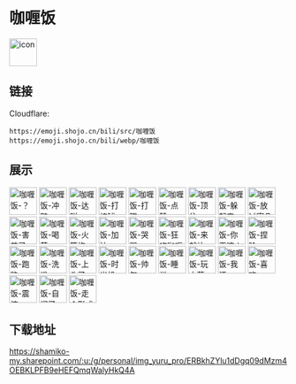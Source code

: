# 咖喱饭
<img src="https://emoji.shojo.cn/bili/src/咖喱饭/icon.png" width="50" height="50" alt="icon">

## 链接
Cloudflare:
```
https://emoji.shojo.cn/bili/src/咖喱饭
https://emoji.shojo.cn/bili/webp/咖喱饭
```
## 展示
<img src="https://emoji.shojo.cn/bili/src/咖喱饭/咖喱饭-？.png" width="50" height="50" alt="咖喱饭-？">
<img src="https://emoji.shojo.cn/bili/src/咖喱饭/咖喱饭-冲鸭.png" width="50" height="50" alt="咖喱饭-冲鸭">
<img src="https://emoji.shojo.cn/bili/src/咖喱饭/咖喱饭-达咩.png" width="50" height="50" alt="咖喱饭-达咩">
<img src="https://emoji.shojo.cn/bili/src/咖喱饭/咖喱饭-打棒球.png" width="50" height="50" alt="咖喱饭-打棒球">
<img src="https://emoji.shojo.cn/bili/src/咖喱饭/咖喱饭-打碟.png" width="50" height="50" alt="咖喱饭-打碟">
<img src="https://emoji.shojo.cn/bili/src/咖喱饭/咖喱饭-点赞.png" width="50" height="50" alt="咖喱饭-点赞">
<img src="https://emoji.shojo.cn/bili/src/咖喱饭/咖喱饭-顶住.png" width="50" height="50" alt="咖喱饭-顶住">
<img src="https://emoji.shojo.cn/bili/src/咖喱饭/咖喱饭-躲起来.png" width="50" height="50" alt="咖喱饭-躲起来">
<img src="https://emoji.shojo.cn/bili/src/咖喱饭/咖喱饭-放过寄几.png" width="50" height="50" alt="咖喱饭-放过寄几">
<img src="https://emoji.shojo.cn/bili/src/咖喱饭/咖喱饭-害羞了.png" width="50" height="50" alt="咖喱饭-害羞了">
<img src="https://emoji.shojo.cn/bili/src/咖喱饭/咖喱饭-喝茶.png" width="50" height="50" alt="咖喱饭-喝茶">
<img src="https://emoji.shojo.cn/bili/src/咖喱饭/咖喱饭-火箭炮.png" width="50" height="50" alt="咖喱饭-火箭炮">
<img src="https://emoji.shojo.cn/bili/src/咖喱饭/咖喱饭-加油.png" width="50" height="50" alt="咖喱饭-加油">
<img src="https://emoji.shojo.cn/bili/src/咖喱饭/咖喱饭-哭哭.png" width="50" height="50" alt="咖喱饭-哭哭">
<img src="https://emoji.shojo.cn/bili/src/咖喱饭/咖喱饭-狂吃咖喱饭.png" width="50" height="50" alt="咖喱饭-狂吃咖喱饭">
<img src="https://emoji.shojo.cn/bili/src/咖喱饭/咖喱饭-来就补.png" width="50" height="50" alt="咖喱饭-来就补">
<img src="https://emoji.shojo.cn/bili/src/咖喱饭/咖喱饭-你干嘛！.png" width="50" height="50" alt="咖喱饭-你干嘛！">
<img src="https://emoji.shojo.cn/bili/src/咖喱饭/咖喱饭-捏脸.png" width="50" height="50" alt="咖喱饭-捏脸">
<img src="https://emoji.shojo.cn/bili/src/咖喱饭/咖喱饭-跑路.png" width="50" height="50" alt="咖喱饭-跑路">
<img src="https://emoji.shojo.cn/bili/src/咖喱饭/咖喱饭-洗澡.png" width="50" height="50" alt="咖喱饭-洗澡">
<img src="https://emoji.shojo.cn/bili/src/咖喱饭/咖喱饭-上头了.png" width="50" height="50" alt="咖喱饭-上头了">
<img src="https://emoji.shojo.cn/bili/src/咖喱饭/咖喱饭-时光机.png" width="50" height="50" alt="咖喱饭-时光机">
<img src="https://emoji.shojo.cn/bili/src/咖喱饭/咖喱饭-帅气.png" width="50" height="50" alt="咖喱饭-帅气">
<img src="https://emoji.shojo.cn/bili/src/咖喱饭/咖喱饭-睡觉.png" width="50" height="50" alt="咖喱饭-睡觉">
<img src="https://emoji.shojo.cn/bili/src/咖喱饭/咖喱饭-玩大蒜.png" width="50" height="50" alt="咖喱饭-玩大蒜">
<img src="https://emoji.shojo.cn/bili/src/咖喱饭/咖喱饭-我汗.png" width="50" height="50" alt="咖喱饭-我汗">
<img src="https://emoji.shojo.cn/bili/src/咖喱饭/咖喱饭-喜欢.png" width="50" height="50" alt="咖喱饭-喜欢">
<img src="https://emoji.shojo.cn/bili/src/咖喱饭/咖喱饭-震惊.png" width="50" height="50" alt="咖喱饭-震惊">
<img src="https://emoji.shojo.cn/bili/src/咖喱饭/咖喱饭-自闭了.png" width="50" height="50" alt="咖喱饭-自闭了">
<img src="https://emoji.shojo.cn/bili/src/咖喱饭/咖喱饭-走个形式.png" width="50" height="50" alt="咖喱饭-走个形式">

## 下载地址

https://shamiko-my.sharepoint.com/:u:/g/personal/img_yuru_pro/ERBkhZYlu1dDgq09dMzm4OEBKLPFB9eHEFQmqWalyHkQ4A